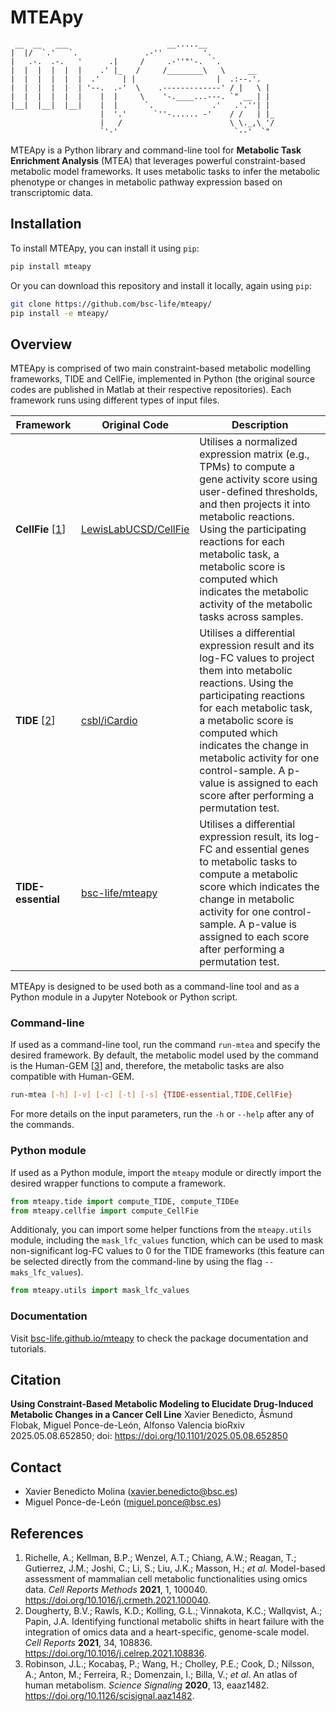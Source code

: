 # **MTEApy**

     __  __   ___                      __.....__                 
    |  |/  `.'   `.               .-''         '.               
    |   .-.  .-.   '      .|     /     .-''"'-.  `.             
    |  |  |  |  |  |    .' |_   /     /________\   \     __     
    |  |  |  |  |  |  .'     | |                  |  .:--.'.   
    |  |  |  |  |  | '--.  .-'  \    .-------------' / |   \ |  
    |  |  |  |  |  |    |  |     \    '-.____...---. `" __ | |  
    |__|  |__|  |__|    |  |      `.             .'   .'.''| |  
                        |  '.'      `''-...... -'    / /   | |_ 
                        |   /                        \ \._,\ '/ 
                        `'-'                          `--'  `"  

MTEApy is a Python library and command-line tool for **Metabolic Task Enrichment Analysis** (MTEA) that leverages powerful constraint-based metabolic model frameworks. It uses metabolic tasks to infer the metabolic phenotype or changes in metabolic pathway expression based on transcriptomic data.


## **Installation**

To install MTEApy, you can install it using `pip`:

```sh
pip install mteapy
```

Or you can download this repository and install it locally, again using `pip`:

```sh
git clone https://github.com/bsc-life/mteapy/
pip install -e mteapy/
```

## **Overview**

MTEApy is comprised of two main constraint-based metabolic modelling frameworks, TIDE and CellFie, implemented in Python (the original source codes are published in Matlab at their respective repositories). Each framework runs using different types of input files.

| Framework | Original Code | Description |
| --------- | ------------- | ----------- |
| **CellFie** [[1](#references)] | [LewisLabUCSD/CellFie](https://github.com/LewisLabUCSD/CellFie) | Utilises a normalized expression matrix (e.g., TPMs) to compute a gene activity score using user-defined thresholds, and then projects it into metabolic reactions. Using the participating reactions for each metabolic task, a metabolic score is computed which indicates the metabolic activity of the metabolic tasks across samples. |
| **TIDE** [[2](#references)] | [csbl/iCardio](https://github.com/csbl/iCardio) | Utilises a differential expression result and its log-FC values to project them into metabolic reactions. Using the participating reactions for each metabolic task, a metabolic score is computed which indicates the change in metabolic activity for one control-sample. A p-value is assigned to each score after performing a permutation test. |
| **TIDE-essential** | [bsc-life/mteapy](https://github.com/bsc-life/mteapy) | Utilises a differential expression result, its log-FC and essential genes to metabolic tasks to compute a metabolic score which indicates the change in metabolic activity for one control-sample. A p-value is assigned to each score after performing a permutation test. | 

MTEApy is designed to be used both as a command-line tool and as a Python module in a Jupyter Notebook or Python script.

### Command-line

If used as a command-line tool, run the command `run-mtea` and specify the desired framework. By default, the metabolic model used by the command is the Human-GEM [[3](#references)] and, therefore, the metabolic tasks are also compatible with Human-GEM.

```sh
run-mtea [-h] [-v] [-c] [-t] [-s] {TIDE-essential,TIDE,CellFie}
```
For more details on the input parameters, run the `-h` or `--help` after any of the commands.

### Python module

If used as a Python module, import the `mteapy` module or directly import the desired wrapper functions to compute a framework.

```python
from mteapy.tide import compute_TIDE, compute_TIDEe
from mteapy.cellfie import compute_CellFie
```

Additionaly, you can import some helper functions from the `mteapy.utils` module, including the `mask_lfc_values` function, which can be used to mask non-significant log-FC values to 0 for the TIDE frameworks (this feature can be selected directly from the command-line by using the flag `--maks_lfc_values`).

```python
from mteapy.utils import mask_lfc_values
```

### **Documentation**

Visit [bsc-life.github.io/mteapy](https://bsc-life.github.io/mteapy/) to check the package documentation and tutorials.


## **Citation**

**Using Constraint-Based Metabolic Modeling to Elucidate Drug-Induced Metabolic Changes in a Cancer Cell Line**
Xavier Benedicto, Åsmund Flobak, Miguel Ponce-de-León, Alfonso Valencia
bioRxiv 2025.05.08.652850; doi: https://doi.org/10.1101/2025.05.08.652850


## **Contact**

- Xavier Benedicto Molina ([xavier.benedicto@bsc.es](mailto:xavier.benedicto@bsc.es))
- Miguel Ponce-de-León ([miguel.ponce@bsc.es](mailto:miguel.ponce@bsc.es))

## **References**

1. Richelle, A.; Kellman, B.P.; Wenzel, A.T.; Chiang, A.W.; Reagan, T.; Gutierrez, J.M.; Joshi, C.; Li, S.; Liu, J.K.; Masson, H.; _et al._ Model-based assessment of mammalian cell metabolic functionalities using omics data. _Cell Reports Methods_ **2021**, 1, 100040. https://doi.org/10.1016/j.crmeth.2021.100040.
2. Dougherty, B.V.; Rawls, K.D.; Kolling, G.L.; Vinnakota, K.C.; Wallqvist, A.; Papin, J.A. Identifying functional metabolic shifts in heart failure with the integration of omics data and a heart-specific, genome-scale model. _Cell Reports_ **2021**, 34, 108836. https://doi.org/10.1016/j.celrep.2021.108836.
3. Robinson, J.L.; Kocabaş, P.; Wang, H.; Cholley, P.E.; Cook, D.; Nilsson, A.; Anton, M.; Ferreira, R.; Domenzain, I.; Billa, V.; _et al_. An atlas of human metabolism. _Science Signaling_ **2020**, 13, eaaz1482. https://doi.org/10.1126/scisignal.aaz1482.


